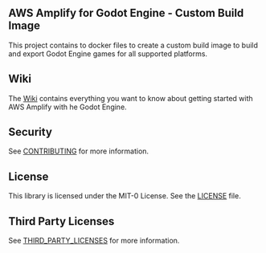 ## AWS Amplify for Godot Engine - Custom Build Image

This project contains to docker files to create a custom build image to build and export Godot Engine games for all supported platforms.

## Wiki

The [Wiki](https://github.com/aws-samples/amplify-godot-engine/wiki) contains everything you want to know about getting started with AWS Amplify with he Godot Engine.

## Security

See [CONTRIBUTING](CONTRIBUTING.md#security-issue-notifications) for more information.

## License

This library is licensed under the MIT-0 License. See the [LICENSE](LICENSE.md) file.

## Third Party Licenses

See [THIRD_PARTY_LICENSES](THIRD_PARTY_LICENSES.md) for more information.

